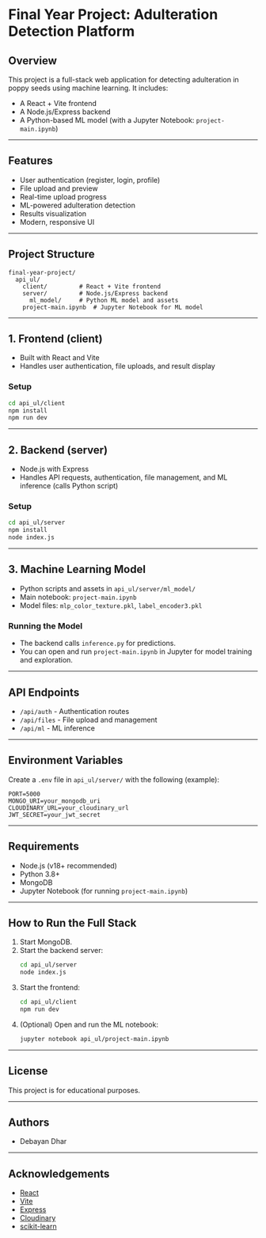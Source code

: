 # Final Year Project: Adulteration Detection Platform

## Overview
This project is a full-stack web application for detecting adulteration in poppy seeds using machine learning. It includes:
- A React + Vite frontend
- A Node.js/Express backend
- A Python-based ML model (with a Jupyter Notebook: `project-main.ipynb`)

---

## Features
- User authentication (register, login, profile)
- File upload and preview
- Real-time upload progress
- ML-powered adulteration detection
- Results visualization
- Modern, responsive UI

---

## Project Structure
```
final-year-project/
  api_ul/
    client/         # React + Vite frontend
    server/         # Node.js/Express backend
      ml_model/     # Python ML model and assets
    project-main.ipynb  # Jupyter Notebook for ML model
```

---

## 1. Frontend (client)
- Built with React and Vite
- Handles user authentication, file uploads, and result display

### Setup
```bash
cd api_ul/client
npm install
npm run dev
```

---

## 2. Backend (server)
- Node.js with Express
- Handles API requests, authentication, file management, and ML inference (calls Python script)

### Setup
```bash
cd api_ul/server
npm install
node index.js
```

---

## 3. Machine Learning Model
- Python scripts and assets in `api_ul/server/ml_model/`
- Main notebook: `project-main.ipynb`
- Model files: `mlp_color_texture.pkl`, `label_encoder3.pkl`

### Running the Model
- The backend calls `inference.py` for predictions.
- You can open and run `project-main.ipynb` in Jupyter for model training and exploration.

---

## API Endpoints
- `/api/auth` - Authentication routes
- `/api/files` - File upload and management
- `/api/ml` - ML inference

---

## Environment Variables
Create a `.env` file in `api_ul/server/` with the following (example):
```
PORT=5000
MONGO_URI=your_mongodb_uri
CLOUDINARY_URL=your_cloudinary_url
JWT_SECRET=your_jwt_secret
```

---

## Requirements
- Node.js (v18+ recommended)
- Python 3.8+
- MongoDB
- Jupyter Notebook (for running `project-main.ipynb`)

---

## How to Run the Full Stack
1. Start MongoDB.
2. Start the backend server:
   ```bash
   cd api_ul/server
   node index.js
   ```
3. Start the frontend:
   ```bash
   cd api_ul/client
   npm run dev
   ```
4. (Optional) Open and run the ML notebook:
   ```bash
   jupyter notebook api_ul/project-main.ipynb
   ```

---

## License
This project is for educational purposes.

---

## Authors
- Debayan Dhar

---

## Acknowledgements
- [React](https://react.dev/)
- [Vite](https://vitejs.dev/)
- [Express](https://expressjs.com/)
- [Cloudinary](https://cloudinary.com/)
- [scikit-learn](https://scikit-learn.org/)
